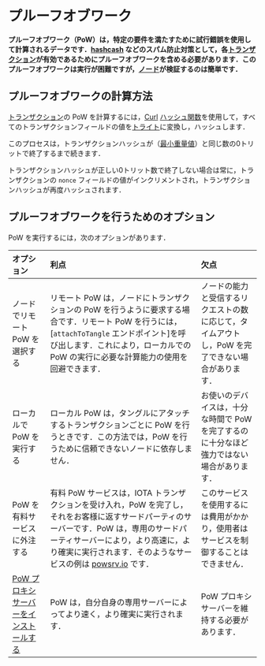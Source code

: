 # プルーフオブワーク
<!-- # Proof of work -->

**プルーフオブワーク（PoW）は，特定の要件を満たすために試行錯誤を使用して計算されるデータです．[hashcash](https://en.wikipedia.org/wiki/Hashcash) などのスパム防止対策として，各[トランザクション](../transactions/transactions.md)が有効であるためにプルーフオブワークを含める必要があります．このプルーフオブワークは実行が困難ですが，[ノード](../network/nodes.md)が検証するのは簡単です．**
<!-- **A proof of work (PoW) is a piece of data that is calculated using trial and error to meet certain requirements. As a spam prevention measure such as [hashcash](https://en.wikipedia.org/wiki/Hashcash), each [transaction](../transactions/transactions.md) must include a proof of work to be valid. This proof of work is difficult to do, but easy for [nodes](../network/nodes.md) to validate.** -->

## プルーフオブワークの計算方法
<!-- ## How proof of work is calculated -->

[トランザクション](../transactions/transactions.md)の PoW を計算するには，[Curl](https://github.com/iotaledger?utf8=%E2%9C%93&q=curl&type=&language=) [ハッシュ関数](https://en.wikipedia.org/wiki/Hash_function)を使用して，すべてのトランザクションフィールドの値を[トライト](../introduction/ternary.md)に変換し，ハッシュします．
<!-- To calculate the PoW for a [transaction](../transactions/transactions.md), the values of all the transaction fields are converted to [trits](../introduction/ternary.md) and hashed, using the [Curl](https://github.com/iotaledger?utf8=%E2%9C%93&q=curl&type=&language=) [hash function](https://en.wikipedia.org/wiki/Hash_function). -->

このプロセスは，トランザクションハッシュが（[最小重量値](root://getting-started/0.1/transactions/proof-of-work.md#minimum-weight-magnitude)）と同じ数の0トリットで終了するまで続きます．
<!-- This process continues until the transaction hash ends in the same number of 0 trits as the ([minimum weight magnitude](root://getting-started/0.1/transactions/proof-of-work.md#minimum-weight-magnitude)). -->

トランザクションハッシュが正しい0トリット数で終了しない場合は常に，トランザクションの `nonce` フィールドの値がインクリメントされ，トランザクションハッシュが再度ハッシュされます．
<!-- Whenever the transaction hash doesn't end in the correct number of 0 trits, the value of the transaction's `nonce` field is incremented and the transaction hash is hashed again. -->

## プルーフオブワークを行うためのオプション
<!-- ## Options for doing proof of work -->

PoW を実行するには，次のオプションがあります．
<!-- You have the following options for doing PoW. -->

|**オプション**|**利点**|**欠点**|
|:-------|:---------|:------------|
|ノードでリモート PoW を選択する|リモート PoW は，ノードにトランザクションの PoW を行うように要求する場合です．リモート PoW を行うには，[`attachToTangle` エンドポイント]を呼び出します．これにより，ローカルでの PoW の実行に必要な計算能力の使用を回避できます．|ノードの能力と受信するリクエストの数に応じて，タイムアウトし，PoW を完了できない場合があります．|
|ローカルで PoW を実行する|ローカル PoW は，タングルにアタッチするトランザクションごとに PoW を行うときです．この方法では，PoW を行うために信頼できないノードに依存しません．|お使いのデバイスは，十分な時間で PoW を完了するのに十分なほど強力ではない場合があります．|
|PoW を有料サービスに外注する|有料 PoW サービスは，IOTA トランザクションを受け入れ，PoW を完了し，それをお客様に返すサードパーティのサーバーです．PoW は，専用のサードパーティサーバーにより，より高速に，より確実に実行されます．そのようなサービスの例は [powsrv.io](https://powsrv.io/#quickstart) です．|このサービスを使用するには費用がかかり，使用者はサービスを制御することはできません．|
|[PoW プロキシサーバーをインストールする](root://utils/0.1/official/proof-of-work-proxy/overview.md)|PoW は，自分自身の専用サーバーによってより速く，より確実に実行されます．|PoW プロキシサーバーを維持する必要があります．|

<!-- |**Option**|**Advantages**|**Disadvantages**| -->
<!-- |:-------|:---------|:------------| -->
<!-- |Choose remote PoW on a node|Remote PoW is when you ask a node to do PoW for a transaction. You do this by calling the [`attachToTangle` endpoint](root://node-software/0.1/iri/references/api-reference.md#attachToTangle). This way, you can avoid using the computational power needed to do PoW.|Depending on how powerful the node is and how many requests it receives, it may time out and not complete the PoW | -->
<!-- |Do local PoW|Local PoW is when you do PoW for each transaction that you want to attach to the Tangle. This way, you aren't reliant on unreliable nodes to do PoW.|Your device may not be powerful enough to complete PoW in a satisfactory amount of time| -->
<!-- |Outsource PoW to a paid service|A paid PoW service is a third-party server that accepts IOTA transactions, completes PoW and returns it to you. PoW is done faster more more reliably by a dedicated third-party server. An example of such a service is [powsrv.io](https://powsrv.io/#quickstart)|It costs money to use the service and you don't have control over it| -->
<!-- |[Install a PoW proxy server](root://utils/0.1/official/proof-of-work-proxy/overview.md)|PoW is done faster and more reliably by your own dedicated server|You need to maintain the PoW proxy server| -->
